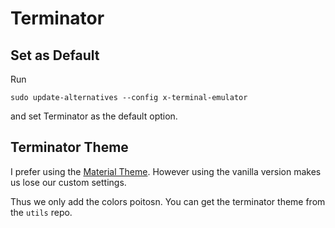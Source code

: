# Terminator

## Set as Default

Run 
```
sudo update-alternatives --config x-terminal-emulator
```

and set Terminator as the default option.

## Terminator Theme

I prefer using the [Material Theme](https://github.com/marhs/material-terminator). However using the vanilla version makes us lose our custom settings.

Thus we only add the colors poitosn.  You can get the terminator theme from the `utils` repo.